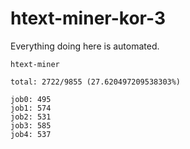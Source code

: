 # htext-miner-kor-3

Everything doing here is automated.

```
htext-miner

total: 2722/9855 (27.620497209538303%)

job0: 495
job1: 574
job2: 531
job3: 585
job4: 537
```
